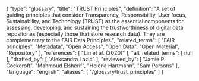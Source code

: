 {
    "type": "glossary",
    "title": "TRUST Principles",
    "definition": "A set of guiding principles that consider Transparency, Responsibility, User focus, Sustainability, and Technology (TRUST) as the essential components for assessing, developing, and sustaining the trustworthiness of digital data repositories (especially those that store research data). They are complementary to the FAIR Data Principles.",
    "related_terms": [
        "FAIR principles",
        "Metadata",
        "Open Access",
        "Open Data",
        "Open Material",
        "Repository"
    ],
    "references": [
        "Lin et al. (2020)"
    ],
    "alt_related_terms": [
        null
    ],
    "drafted_by": [
        "Aleksandra Lazić"
    ],
    "reviewed_by": [
        "Jamie P. Cockcroft",
        "Mahmoud Elsherif",
        "Helena Hartmann",
        "Sam Parsons"
    ],
    "language": "english",
    "aliases": [
        "/glossary/trust_principles"
    ]
}